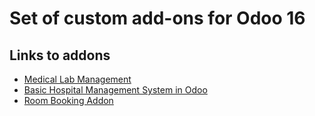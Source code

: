 # Set of custom add-ons for Odoo 16

## Links to addons 
  * [Medical Lab Management](https://github.com/nnnLik/odoo-medical_lab_management)
  * [Basic Hospital Management System in Odoo](https://github.com/nnnLik/Basic_Hospital_Management_System_in_Odoo)
  * [Room Booking Addon](https://github.com/nnnLik/room_booking)
